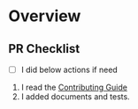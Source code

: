 # Overview

<!--
    A clear and concise description of what this pr is about.
 -->

## PR Checklist

- [ ] I did below actions if need

1. I read the [Contributing Guide](https://github.com/coauthors/coauthors/blob/main/CONTRIBUTING.md)
2. I added documents and tests.
